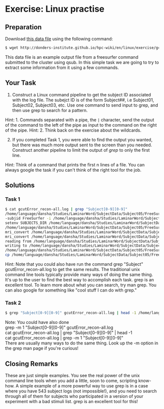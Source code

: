 # Exercise: Linux practise
## Preparation
   Download [this data file](../exercise/gcutError_recon-all.log) using the following command:

   ```bash
   $ wget http://donders-institute.github.io/hpc-wiki/en/linux/exercise/gcutError_recon-all.log
   ```

  This data file is an example output file from a freesurfer command submitted to the cluster using qsub. In this simple task we are going to try to extract some information from it using a few commands.

## Your Task
 
1. Construct a Linux command pipeline to get the subject ID associated with the log file. The subejct ID is of the form Subject##, i.e Subject01, Subject02, Subject03, etc. Use one command to send input to grep, and then use grep to search for a pattern.
  
  Hint: 1. Commands separated with a pipe, the `|` character, send the output of the command to the left of the pipe as input to   the command on the right of the pipe. 
  Hint: 2. Think back on the exercise about the wildcards.

2. If you completed Task 1, you were able to find the output you wanted, but there was much more output sent to the screen than you needed. Construct another pipeline to limit the output of _grep_ to only the first line.
  
 Hint: Think of a command that prints the first n lines of a file. You can always google the task if you can't think of the right tool for the job.

## Solutions
### Task 1
   
   ```bash
  $ cat gcutError_recon-all.log | grep "Subject[0-9][0-9]"
  /home/language/dansha/Studies/LaminarWord/SubjectData/Subject05/FreeSurfer 
  -subjid FreeSurfer -i /home/language/dansha/Studies/LaminarWord/SubjectData/Subject05/Scans/Anatomical/MP2RAGE/MP2RAGE.nii -all
  setenv SUBJECTS_DIR /home/language/dansha/Studies/LaminarWord/SubjectData/Subject05
  /home/language/dansha/Studies/LaminarWord/SubjectData/Subject05/FreeSurfer
  mri_convert /home/language/dansha/Studies/LaminarWord/SubjectData/Subject05/Scans/Anatomical/MP2RAGE/MP2RAGE.nii /home/language/dansha/Studies/LaminarWord/SubjectData/Subject05/FreeSurfer/mri/orig/001.mgz 
  mri_convert /home/language/dansha/Studies/LaminarWord/SubjectData/Subject05/Scans/Anatomical/MP2RAGE/MP2RAGE.nii /home/language/dansha/Studies/LaminarWord/SubjectData/Subject05/FreeSurfer/mri/orig/001.mgz 
  reading from /home/language/dansha/Studies/LaminarWord/SubjectData/Subject05/Scans/Anatomical/MP2RAGE/MP2RAGE.nii...
  writing to /home/language/dansha/Studies/LaminarWord/SubjectData/Subject05/FreeSurfer/mri/orig/001.mgz...
  /home/language/dansha/Studies/LaminarWord/SubjectData/Subject05/FreeSurfer/mri/orig/001.mgz
  cp /home/language/dansha/Studies/LaminarWord/SubjectData/Subject05/FreeSurfer/mri/orig/001.mgz /home/language/dansha/Studies/LaminarWord/SubjectData/Subject05/FreeSurfer/mri/rawavg.mgz 
   ```
  
   Hint: Note that you could also have run the command grep "Subject" gcutError_recon-all.log to get the same results. The traditional unix command line tools typically provide many ways of doing the same thing. It's up to the user to find the best way to accomplish each task. grep is an excellent tool. To learn more about what you can search, try man grep. You can also google for something like "cool stuff I can do with grep." 

### Task 2

  ```bash
$ grep "Subject[0-9][0-9]" gcutError_recon-all.log | head -1 /home/language/dansha/Studies/LaminarWord/SubjectData/Subject05/FreeSurfer
  ```
  Note: You could have also done <br> grep -m 1 "Subject[0-9][0-9]" gcutError_recon-all.log <br> cat gcutError\_recon-all.log | grep "Subject[0-9][0-9]" | head -1 <br> cat gcutError_recon-all.log | grep -m 1 "Subject[0-9][0-9]" <br> There are usually many ways to do the same thing. Look up the -m option in the grep man page if you're curious! 

## Closing Remarks
   These are just simple examples. You see the real power of the unix command line tools when you add a little, soon to come, scripting know-how. A simple example of a more powerful way to use grep is in a case where you have 543 subject logs (not impossible!), and you need to search through all of them for subjects who participated in a version of your experiment with a bad stimuli list. grep is an excellent tool for this! 
